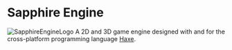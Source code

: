 # Sapphire Engine
![SapphireEngineLogo](https://github.com/user-attachments/assets/2eae2582-bcd3-4872-a21a-1bccb3d2a6f2)
A 2D and 3D game engine designed with and for the cross-platform programming language [Haxe](https://haxe.org/).
